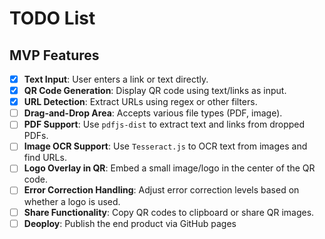 # TODO List

## MVP Features

- [x] **Text Input**: User enters a link or text directly.
- [x] **QR Code Generation**: Display QR code using text/links as input.
- [x] **URL Detection**: Extract URLs using regex or other filters.
- [ ] **Drag-and-Drop Area**: Accepts various file types (PDF, image).
- [ ] **PDF Support**: Use `pdfjs-dist` to extract text and links from dropped PDFs.
- [ ] **Image OCR Support**: Use `Tesseract.js` to OCR text from images and find URLs.
- [ ] **Logo Overlay in QR**: Embed a small image/logo in the center of the QR code.
- [ ] **Error Correction Handling**: Adjust error correction levels based on whether a logo is used.
- [ ] **Share Functionality**: Copy QR codes to clipboard or share QR images.
- [ ] **Deoploy**: Publish the end product via GitHub pages
